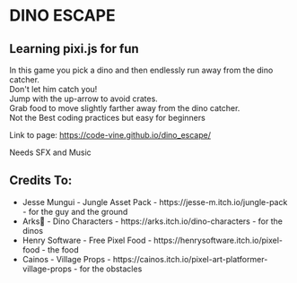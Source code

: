 # DINO ESCAPE
<h2>Learning pixi.js for fun</h2> 
<p>In this game you pick a dino and then endlessly run away from the dino catcher.<br>
Don't let him catch you!<br>
Jump with the up-arrow to avoid crates.<br>
Grab food to move slightly farther away from the dino catcher.<br>
Not the Best coding practices but easy for beginners<p>

Link to page: https://code-vine.github.io/dino_escape/

Needs SFX and Music

<h2>Credits To:</h2>
  <ul>
	<li>Jesse Mungui - Jungle Asset Pack - https://jesse-m.itch.io/jungle-pack - for the guy and the ground</li>
  <li>Arks💢 - Dino Characters - https://arks.itch.io/dino-characters - for the dinos</li>
  <li>Henry Software - Free Pixel Food - https://henrysoftware.itch.io/pixel-food - the food</li>
  <li>Cainos - Village Props - https://cainos.itch.io/pixel-art-platformer-village-props - for the obstacles</li>
  </ul>
  
  
